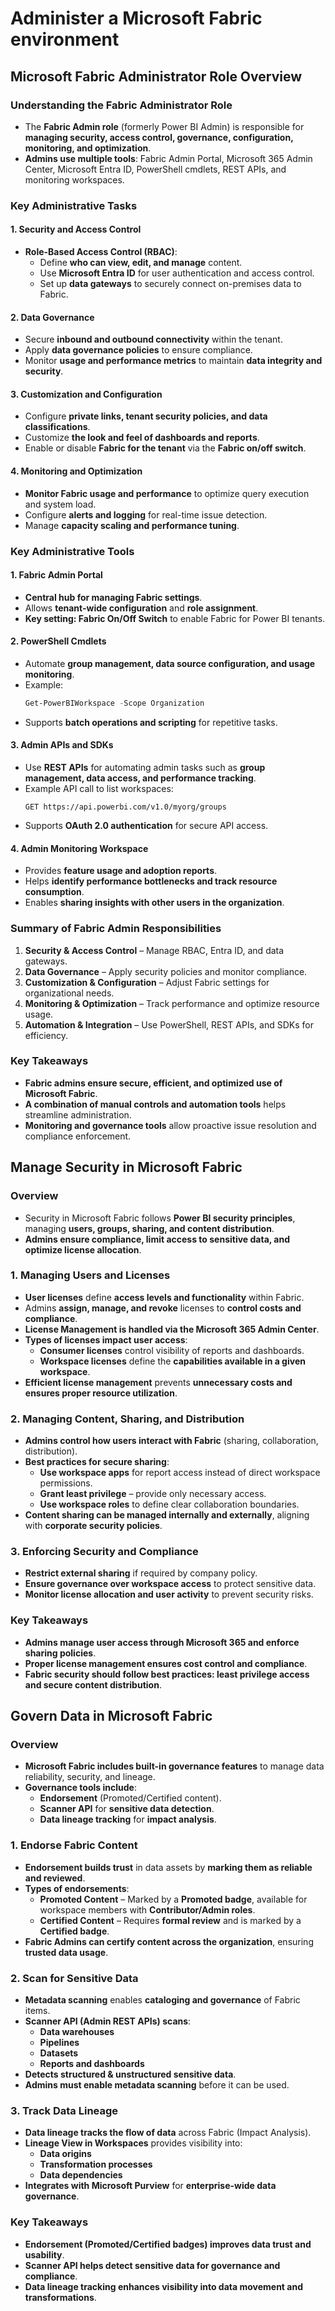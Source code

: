 # Administer a Microsoft Fabric environment
## Microsoft Fabric Administrator Role Overview

### Understanding the Fabric Administrator Role
- The **Fabric Admin role** (formerly Power BI Admin) is responsible for **managing security, access control, governance, configuration, monitoring, and optimization**.
- **Admins use multiple tools**: Fabric Admin Portal, Microsoft 365 Admin Center, Microsoft Entra ID, PowerShell cmdlets, REST APIs, and monitoring workspaces.

### Key Administrative Tasks

#### 1. **Security and Access Control**
- **Role-Based Access Control (RBAC)**:
  - Define **who can view, edit, and manage** content.
  - Use **Microsoft Entra ID** for user authentication and access control.
  - Set up **data gateways** to securely connect on-premises data to Fabric.

#### 2. **Data Governance**
- Secure **inbound and outbound connectivity** within the tenant.
- Apply **data governance policies** to ensure compliance.
- Monitor **usage and performance metrics** to maintain **data integrity and security**.

#### 3. **Customization and Configuration**
- Configure **private links, tenant security policies, and data classifications**.
- Customize **the look and feel of dashboards and reports**.
- Enable or disable **Fabric for the tenant** via the **Fabric on/off switch**.

#### 4. **Monitoring and Optimization**
- **Monitor Fabric usage and performance** to optimize query execution and system load.
- Configure **alerts and logging** for real-time issue detection.
- Manage **capacity scaling and performance tuning**.

### Key Administrative Tools

#### 1. **Fabric Admin Portal**
- **Central hub for managing Fabric settings**.
- Allows **tenant-wide configuration** and **role assignment**.
- **Key setting: Fabric On/Off Switch** to enable Fabric for Power BI tenants.

#### 2. **PowerShell Cmdlets**
- Automate **group management, data source configuration, and usage monitoring**.
- Example:
  ```powershell
  Get-PowerBIWorkspace -Scope Organization
  ```
- Supports **batch operations and scripting** for repetitive tasks.

#### 3. **Admin APIs and SDKs**
- Use **REST APIs** for automating admin tasks such as **group management, data access, and performance tracking**.
- Example API call to list workspaces:
  ```http
  GET https://api.powerbi.com/v1.0/myorg/groups
  ```
- Supports **OAuth 2.0 authentication** for secure API access.

#### 4. **Admin Monitoring Workspace**
- Provides **feature usage and adoption reports**.
- Helps **identify performance bottlenecks and track resource consumption**.
- Enables **sharing insights with other users in the organization**.

### Summary of Fabric Admin Responsibilities
1. **Security & Access Control** – Manage RBAC, Entra ID, and data gateways.
2. **Data Governance** – Apply security policies and monitor compliance.
3. **Customization & Configuration** – Adjust Fabric settings for organizational needs.
4. **Monitoring & Optimization** – Track performance and optimize resource usage.
5. **Automation & Integration** – Use PowerShell, REST APIs, and SDKs for efficiency.

### Key Takeaways
- **Fabric admins ensure secure, efficient, and optimized use of Microsoft Fabric**.
- **A combination of manual controls and automation tools** helps streamline administration.
- **Monitoring and governance tools** allow proactive issue resolution and compliance enforcement.

## Manage Security in Microsoft Fabric

### Overview
- Security in Microsoft Fabric follows **Power BI security principles**, managing **users, groups, sharing, and content distribution**.
- **Admins ensure compliance, limit access to sensitive data, and optimize license allocation**.

### 1. **Managing Users and Licenses**
- **User licenses** define **access levels and functionality** within Fabric.
- Admins **assign, manage, and revoke** licenses to **control costs and compliance**.
- **License Management is handled via the Microsoft 365 Admin Center**.
- **Types of licenses impact user access**:
  - **Consumer licenses** control visibility of reports and dashboards.
  - **Workspace licenses** define the **capabilities available in a given workspace**.
- **Efficient license management** prevents **unnecessary costs and ensures proper resource utilization**.

### 2. **Managing Content, Sharing, and Distribution**
- **Admins control how users interact with Fabric** (sharing, collaboration, distribution).
- **Best practices for secure sharing**:
  - **Use workspace apps** for report access instead of direct workspace permissions.
  - **Grant least privilege** – provide only necessary access.
  - **Use workspace roles** to define clear collaboration boundaries.
- **Content sharing can be managed internally and externally**, aligning with **corporate security policies**.

### 3. **Enforcing Security and Compliance**
- **Restrict external sharing** if required by company policy.
- **Ensure governance over workspace access** to protect sensitive data.
- **Monitor license allocation and user activity** to prevent security risks.

### Key Takeaways
- **Admins manage user access through Microsoft 365 and enforce sharing policies**.
- **Proper license management ensures cost control and compliance**.
- **Fabric security should follow best practices: least privilege access and secure content distribution**.

## Govern Data in Microsoft Fabric

### Overview
- **Microsoft Fabric includes built-in governance features** to manage data reliability, security, and lineage.
- **Governance tools include**:
  - **Endorsement** (Promoted/Certified content).
  - **Scanner API** for **sensitive data detection**.
  - **Data lineage tracking** for **impact analysis**.

### 1. **Endorse Fabric Content**
- **Endorsement builds trust** in data assets by **marking them as reliable and reviewed**.
- **Types of endorsements**:
  - **Promoted Content** – Marked by a **Promoted badge**, available for workspace members with **Contributor/Admin roles**.
  - **Certified Content** – Requires **formal review** and is marked by a **Certified badge**.
- **Fabric Admins can certify content across the organization**, ensuring **trusted data usage**.

### 2. **Scan for Sensitive Data**
- **Metadata scanning** enables **cataloging and governance** of Fabric items.
- **Scanner API (Admin REST APIs) scans**:
  - **Data warehouses**
  - **Pipelines**
  - **Datasets**
  - **Reports and dashboards**
- **Detects structured & unstructured sensitive data**.
- **Admins must enable metadata scanning** before it can be used.

### 3. **Track Data Lineage**
- **Data lineage tracks the flow of data** across Fabric (Impact Analysis).
- **Lineage View in Workspaces** provides visibility into:
  - **Data origins**
  - **Transformation processes**
  - **Data dependencies**
- **Integrates with Microsoft Purview** for **enterprise-wide data governance**.

### Key Takeaways
- **Endorsement (Promoted/Certified badges) improves data trust and usability**.
- **Scanner API helps detect sensitive data for governance and compliance**.
- **Data lineage tracking enhances visibility into data movement and transformations**.
